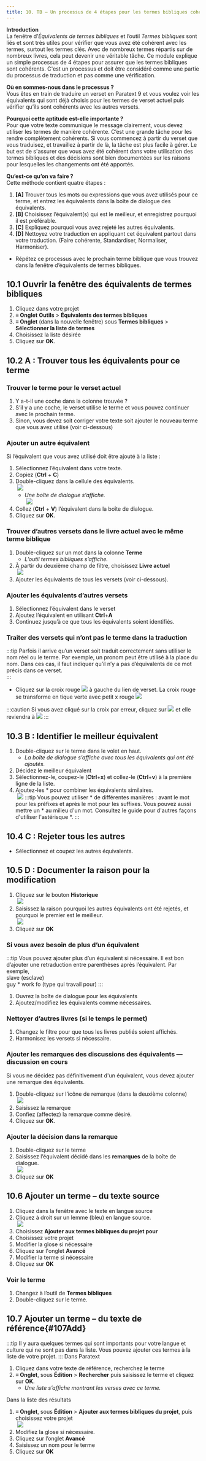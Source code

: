 ```yaml
---
title: 10. TB – Un processus de 4 étapes pour les termes bibliques cohérents (10)
---
```

**Introduction**  
La fenêtre d’*Équivalents de termes bibliques* et l’outil *Termes bibliques* sont liés et sont très utiles pour vérifier que vous avez été cohérent avec les termes, surtout les termes clés. Avec de nombreux termes répartis sur de nombreux livres, cela peut devenir une véritable tâche. Ce module explique un simple processus de 4 étapes pour assurer que les termes bibliques sont cohérents. C'est un processus et doit être considéré comme une partie du processus de traduction et pas comme une vérification.

**Où en sommes-nous dans le processus ?**  
Vous êtes en train de traduire un verset en Paratext 9 et vous voulez voir les équivalents qui sont déjà choisis pour les termes de verset actuel puis vérifier qu’ils sont cohérents avec les autres versets.

**Pourquoi cette aptitude est-elle importante ?**  
Pour que votre texte communique le message clairement, vous devez utiliser les termes de manière cohérente. C’est une grande tâche pour les rendre complètement cohérents. Si vous commencez à partir du verset que vous traduisez, et travaillez à partir de là, la tâche est plus facile à gérer. Le but est de s'assurer que vous avez été cohérent dans votre utilisation des termes bibliques et des décisions sont bien documentées sur les raisons pour lesquelles les changements ont été apportés.

**Qu’est-ce qu’on va faire ?**  
Cette méthode contient quatre étapes :  
1.  **[A]** Trouver tous les mots ou expressions que vous avez utilisés pour ce terme, et entrez les équivalents dans la boîte de dialogue des équivalents.
2.  **[B]** Choisissez l’équivalent(s) qui est le meilleur, et enregistrez pourquoi il est préférable.
3.  **[C]** Expliquez pourquoi vous avez rejeté les autres équivalents.
4.  **[D]** Nettoyez votre traduction en appliquant cet équivalent partout dans votre traduction. (Faire cohérente, Standardiser, Normaliser, Harmoniser).
- Répétez ce processus avec le prochain terme biblique que vous trouvez dans la fenêtre d’équivalents de termes bibliques.

## 10.1 Ouvrir la fenêtre des équivalents de termes bibliques

1. Cliquez dans votre projet
1. **≡ Onglet** **Outils** \> **Équivalents des termes bibliques**
1. **≡ Onglet** (dans la nouvelle fenêtre) sous **Termes bibliques** \> **Sélectionner la liste de termes**
1. Choisissez la liste désirée
1. Cliquez sur **OK**.

## 10.2 A : Trouver tous les équivalents pour ce terme

### Trouver le terme pour le verset actuel
1. Y a-t-il une coche dans la colonne trouvée ?
1. S’il y a une coche, le verset utilise le terme et vous pouvez continuer avec le prochain terme.
1. Sinon, vous devez soit corriger votre texte soit ajouter le nouveau terme que vous avez utilisé (voir ci-dessous)

### Ajouter un autre équivalent
Si l’équivalent que vous avez utilisé doit être ajouté à la liste :  
1. Sélectionnez l’équivalent dans votre texte.
1. Copiez (**Ctrl** + **C**)
1. Double-cliquez dans la cellule des équivalents.  
    ![](../media/1b3aff212889b5e4a9de3d3a97dd11b7.png)  
    - *Une boîte de dialogue s’affiche.*  
    ![](../media/ef5b66e4156deb591821098aa0dfcc07.png)
1. Collez (**Ctrl** + **V**) l’équivalent dans la boîte de dialogue.
1. Cliquez sur **OK**.

### Trouver d’autres versets dans le livre actuel avec le même terme biblique
1. Double-cliquez sur un mot dans la colonne **Terme**  
    - *L’outil termes bibliques s’affiche.*
1. À partir du deuxième champ de filtre, choisissez **Livre actuel**  
    ![](../media/32125001a5f0039c25c35bca18a49b76.png)
1. Ajouter les équivalents de tous les versets (voir ci-dessous).

### Ajouter les équivalents d’autres versets
1. Sélectionnez l’équivalent dans le verset
1. Ajoutez l’équivalent en utilisant **Ctrl**+**A**
1. Continuez jusqu’à ce que tous les équivalents soient identifiés.

### Traiter des versets qui n’ont pas le terme dans la traduction 
:::tip
Parfois il arrive qu’un verset soit traduit correctement sans utiliser le nom réel ou le terme. Par exemple, un pronom peut être utilisé à la place du nom. Dans ces cas, il faut indiquer qu’il n’y a pas d’équivalents de ce mot précis dans ce verset.  
:::
- Cliquez sur la croix rouge ![](../media/d2b0c7085089d46864b055b505a45c4c.png) à gauche du lien de verset. La croix rouge se transforme en tique verte avec petit x rouge ![](../media/c0ca01f9c039fbd52e02913fb69657db.png)

:::caution
Si vous avez cliqué sur la croix par erreur, cliquez sur ![](../media/c0ca01f9c039fbd52e02913fb69657db.png) et elle reviendra à ![](../media/d2b0c7085089d46864b055b505a45c4c.png)
:::

## 10.3 B : Identifier le meilleur équivalent

1. Double-cliquez sur le terme dans le volet en haut.  
    - *La boîte de dialogue s’affiche avec tous les équivalents qui ont été ajoutés.*
1. Décidez le meilleur équivalent
1. Sélectionnez-le, coupez-le (**Ctrl**+**x**) et collez-le (**Ctrl**+**v**) à la première ligne de la liste.
1. Ajoutez-les \* pour combiner les équivalents similaires.  
    ![](../media/cb6bec1bcb27bdd9951b60158ca8744c.png)
:::tip
Vous pouvez utiliser \* de différentes manières : avant le mot pour les préfixes et après le mot pour les suffixes. Vous pouvez aussi mettre un \* au milieu d'un mot. Consultez le guide pour d'autres façons d'utiliser l'astérisque \*.
:::

## 10.4 C : Rejeter tous les autres

- Sélectionnez et coupez les autres équivalents.

## 10.5 D : Documenter la raison pour la modification

1. Cliquez sur le bouton **Historique**  
    ![](../media/f08c9935a93de94726537a5eda7dcba4.png)
1. Saisissez la raison pourquoi les autres équivalents ont été rejetés, et pourquoi le premier est le meilleur.  
    ![](../media/bac0d6860e465addd9c6a80dde632891.png)
1. Cliquez sur **OK**

### Si vous avez besoin de plus d’un équivalent
:::tip
Vous pouvez ajouter plus d’un équivalent si nécessaire. Il est bon d’ajouter une retraduction entre parenthèses après l’équivalent. Par exemple,  
     slave (esclave)  
     guy \* work fo (type qui travail pour)
:::
1. Ouvrez la boîte de dialogue pour les équivalents
1. Ajoutez/modifiez les équivalents comme nécessaires.

### Nettoyer d’autres livres (si le temps le permet)
1. Changez le filtre pour que tous les livres publiés soient affichés.
1. Harmonisez les versets si nécessaire.

### Ajouter les remarques des discussions des équivalents — discussion en cours
Si vous ne décidez pas définitivement d'un équivalent, vous devez ajouter une remarque des équivalents.

1. Double-cliquez sur l’icône de remarque (dans la deuxième colonne)  
    ![](../media/e3dee0f834d46366f9121833dd267446.png)
1. Saisissez la remarque
1. Confiez (affectez) la remarque comme désiré.
1. Cliquez sur **OK**.

### Ajouter la décision dans la remarque
1. Double-cliquez sur le terme
1. Saisissez l’équivalent décidé dans les **remarques** de la boîte de dialogue.  
    ![](../media/c6d920d7ef8e0baad9a27cce526fa71f.png)
1. Cliquez sur **OK**

## 10.6 Ajouter un terme – du texte source

1. Cliquez dans la fenêtre avec le texte en langue source
1. Cliquez à droit sur un lemme (bleu) en langue source.  
    ![](../media/4b970a2e60641a054f9367c8bd5453b8.png)
1. Choisissez **Ajouter aux termes bibliques du projet pour**
1. Choisissez votre projet
1. Modifier la glose si nécessaire
1. Cliquez sur l'onglet **Avancé**
1. Modifier la terme si nécessaire
1. Cliquez sur **OK**

### Voir le terme
1. Changez à l’outil de **Termes bibliques**
1. Double-cliquez sur le terme.

## 10.7 Ajouter un terme – du texte de référence{#107Add}
:::tip
Il y aura quelques termes qui sont importants pour votre langue et culture qui ne sont pas dans la liste. Vous pouvez ajouter ces termes à la liste de votre projet.
:::
Dans Paratext

1. Cliquez dans votre texte de référence, recherchez le terme
1. **≡ Onglet**, sous **Édition** \> **Rechercher** puis saisissez le terme et cliquez sur **OK**.  
    - *Une liste s’affiche montrant les verses avec ce terme.*

Dans la liste des résultats

1. **≡ Onglet**, sous **Édition** \> **Ajouter aux termes bibliques du projet**, puis choisissez votre projet  
    ![](../media/abdacf462726f5252294142ac7465e04.png)
1. Modifiez la glose si nécessaire.
1. Cliquez sur l’onglet **Avancé**
1. Saisissez un nom pour le terme
1. Cliquez sur **OK**
